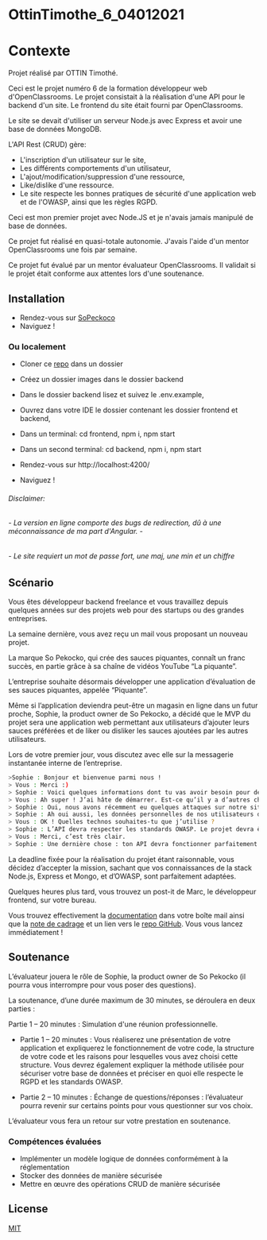 # OttinTimothe_6_04012021
# Contexte

Projet réalisé par OTTIN Timothé. 

Ceci est le projet numéro 6 de la formation développeur web d'OpenClassrooms.
Le projet consistait à la réalisation d'une API pour le backend d'un site. Le frontend du site était fourni par OpenClassrooms. 

Le site se devait d'utiliser un serveur Node.js avec Express et avoir une base de données MongoDB.


L'API Rest (CRUD) gère:
- L'inscription d'un utilisateur sur le site,
- Les différents comportements d'un utilisateur,
- L'ajout/modification/suppression d'une ressource,
- Like/dislike d'une ressource.
- Le site respecte les bonnes pratiques de sécurité d'une application web et de l'OWASP, ainsi que les règles RGPD.

Ceci est mon premier projet avec Node.JS et je n'avais jamais manipulé de base de données. 

Ce projet fut réalisé en quasi-totale autonomie. J'avais l'aide d'un mentor OpenClassrooms une fois par semaine. 

Ce projet fut évalué par un mentor évaluateur OpenClassrooms. Il validait si le projet était conforme aux attentes lors d'une soutenance.

## Installation

- Rendez-vous sur [SoPeckoco](https://ottin-t.github.io/OttinTimothe_6_04012021/)
- Naviguez !


### Ou localement

- Cloner ce [repo](https://github.com/OTTIN-T/OttinTimothe_6_04012021) dans un dossier
- Créez un dossier images dans le dossier backend
- Dans le dossier backend lisez et suivez le .env.example,
- Ouvrez dans votre IDE le dossier contenant les dossier frontend et backend,
- Dans un terminal: cd frontend, npm i, npm start
- Dans un second terminal: cd backend, npm i, npm start

- Rendez-vous sur http://localhost:4200/
- Naviguez !

###### Disclaimer:
###### - La version en ligne comporte des bugs de redirection, dû à une méconnaissance de ma part d'Angular. -
###### - Le site requiert un mot de passe fort, une maj, une min et un chiffre


## Scénario

Vous êtes développeur backend freelance et vous travaillez depuis quelques années sur des projets web pour des startups ou des grandes entreprises.

La semaine dernière, vous avez reçu un mail vous proposant un nouveau projet.

La marque So Pekocko, qui crée des sauces piquantes, connaît un franc succès, en partie grâce à sa chaîne de vidéos YouTube “La piquante”.

L’entreprise souhaite désormais développer une application d’évaluation de ses sauces piquantes, appelée “Piquante”.

Même si l’application deviendra peut-être un magasin en ligne dans un futur proche, Sophie, la product owner de So Pekocko, a décidé que le MVP du projet sera une application web permettant aux utilisateurs d’ajouter leurs sauces préférées et de liker ou disliker les sauces ajoutées par les autres utilisateurs.

Lors de votre premier jour, vous discutez avec elle sur la messagerie instantanée interne de l’entreprise.

```bash
>Sophie : Bonjour et bienvenue parmi nous !
> Vous : Merci :)
> Sophie : Voici quelques informations dont tu vas avoir besoin pour développer notre application. Le côté frontend de l’application a déjà été développé. Nous avons besoin de toi pour le backend et la création de l’API.
> Vous : Ah super ! J’ai hâte de démarrer. Est-ce qu’il y a d’autres choses que je dois savoir ?
> Sophie : Oui, nous avons récemment eu quelques attaques sur notre site web. Je suis assez inquiète. Il faudra donc être vigilant lorsque tu créeras ton API. Veille bien à ce qu’elle utilise des pratiques de code sécurisées.
> Sophie : Ah oui aussi, les données personnelles de nos utilisateurs doivent impérativement être protégées, que ce soit côté API ou côté base de données grâce à des méthodes de masquage. 
> Vous : OK ! Quelles technos souhaites-tu que j’utilise ?
> Sophie : L’API devra respecter les standards OWASP. Le projet devra être hébergé par un serveur Node.js. La base de données utilisée devra être MongoDB. Tu devras également utiliser le framework Express. Pour finir, tu devras utiliser un plug-in Mongoose pour garantir que toutes les erreurs de la base de données soient signalées.
> Vous : Merci, c’est très clair.
> Sophie : Une dernière chose : ton API devra fonctionner parfaitement avec notre frontend. Cela implique qu’il ne devra pas y avoir de régressions côté front. J’espère que tout est clair, n’hésite pas si tu as des questions ! Bon courage ! :)
```


La deadline fixée pour la réalisation du projet étant raisonnable, vous décidez d’accepter la mission, sachant que vos connaissances de la stack Node.js, Express et Mongo, et d’OWASP, sont parfaitement adaptées.

Quelques heures plus tard, vous trouvez un post-it de Marc, le développeur frontend, sur votre bureau. 

Vous trouvez effectivement la [documentation](https://s3-eu-west-1.amazonaws.com/course.oc-static.com/projects/DWJ_FR_P6/Guidelines+API.pdf) dans votre boîte mail ainsi que la [note de cadrage](https://s3.eu-west-1.amazonaws.com/course.oc-static.com/projects/DWJ_FR_P6/P6_Note%20de%20cadrage%20So%20Pekocko_V3.pdf) et un lien vers le [repo GitHub](https://github.com/OpenClassrooms-Student-Center/dwj-projet6). Vous vous lancez immédiatement !

## Soutenance

L’évaluateur jouera le rôle de Sophie, la product owner de So Pekocko (il pourra vous interrompre pour vous poser des questions).

La soutenance, d’une durée maximum de 30 minutes, se déroulera en deux parties :

Partie 1 – 20 minutes : Simulation d'une réunion professionnelle.

- Partie 1 – 20 minutes : Vous réaliserez une présentation de votre application et expliquerez le fonctionnement de votre code, la structure de votre code et les raisons pour lesquelles vous avez choisi cette structure. Vous devrez également expliquer la méthode utilisée pour sécuriser votre base de données et préciser en quoi elle respecte le RGPD et les standards OWASP. 

- Partie 2 – 10 minutes : Échange de questions/réponses : l’évaluateur pourra revenir sur certains points pour vous questionner sur vos choix.

L’évaluateur vous fera un retour sur votre prestation en soutenance.


### Compétences évaluées
- Implémenter un modèle logique de données conformément à la réglementation
- Stocker des données de manière sécurisée
- Mettre en œuvre des opérations CRUD de manière sécurisée

## License
[MIT](https://choosealicense.com/licenses/mit/)




